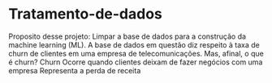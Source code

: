# Tratamento-de-dados
Proposito desse projeto: Limpar a base de dados para a construção da machine learning (ML).  A base de dados em questão diz respeito à taxa de churn de clientes em uma empresa de telecomunicações. Mas, afinal, o que é churn?  Churn Ocorre quando clientes deixam de fazer negócios com uma empresa Representa a perda de receita 

